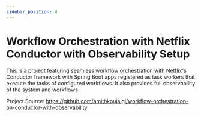 ```yaml
---
sidebar_position: 4
---
```


# Workflow Orchestration with Netflix Conductor with Observability Setup

This is a project featuring seamless workflow orchestration with Netflix's Conductor framework with Spring Boot apps
registered as task workers that execute the tasks of configured workflows.
It also provides full observability of the system and workflows.

Project Source: https://github.com/amithkoujalgi/workflow-orchestration-on-conductor-with-observability